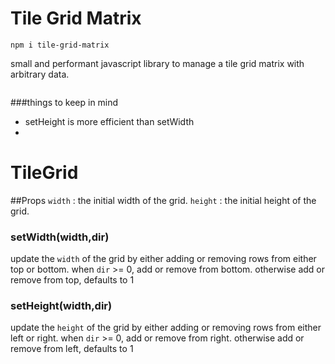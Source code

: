 # Tile Grid Matrix

`npm i tile-grid-matrix`

small and performant javascript library to manage a tile grid matrix with arbitrary data.

```javascript

```

###things to keep in mind
- setHeight is more efficient than setWidth
- 




# TileGrid

##Props
`width` : the initial width of the grid.
`height` : the initial height of the grid.


### setWidth(width,dir)
update the `width` of the grid by either adding or removing rows from either top or bottom. when `dir` >= 0, add or remove from bottom. otherwise add or remove from top, defaults to 1

### setHeight(width,dir)
update the `height` of the grid by either adding or removing rows from either left or right. when `dir` >= 0, add or remove from right. otherwise add or remove from left, defaults to 1
